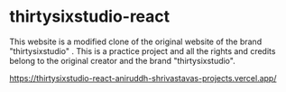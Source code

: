 # thirtysixstudio-react
This website is a modified clone of the original website of the brand "thirtysixstudio" . This is a practice project and all the rights and credits belong to the  original creator and the brand "thirtysixstudio".

https://thirtysixstudio-react-aniruddh-shrivastavas-projects.vercel.app/
